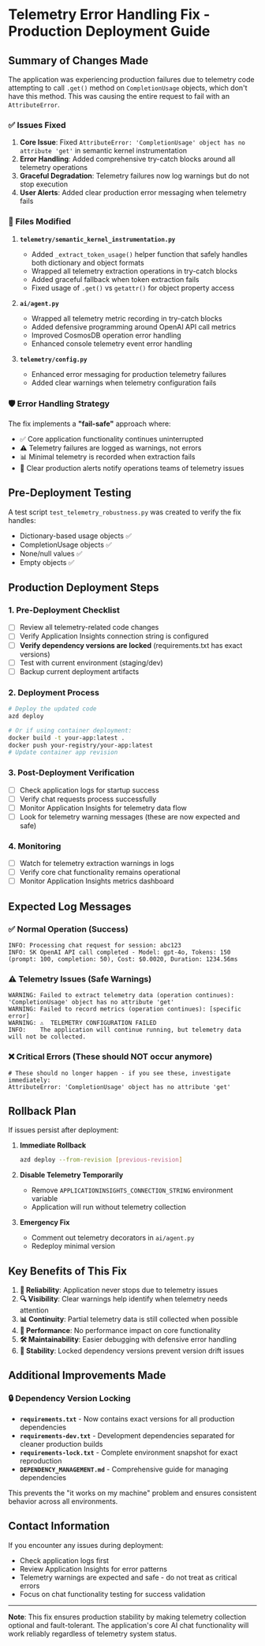 # Telemetry Error Handling Fix - Production Deployment Guide

## Summary of Changes Made

The application was experiencing production failures due to telemetry code attempting to call `.get()` method on `CompletionUsage` objects, which don't have this method. This was causing the entire request to fail with an `AttributeError`.

### ✅ Issues Fixed

1. **Core Issue**: Fixed `AttributeError: 'CompletionUsage' object has no attribute 'get'` in semantic kernel instrumentation
2. **Error Handling**: Added comprehensive try-catch blocks around all telemetry operations
3. **Graceful Degradation**: Telemetry failures now log warnings but do not stop execution
4. **User Alerts**: Added clear production error messaging when telemetry fails

### 🔧 Files Modified

1. **`telemetry/semantic_kernel_instrumentation.py`**
   - Added `_extract_token_usage()` helper function that safely handles both dictionary and object formats
   - Wrapped all telemetry extraction operations in try-catch blocks
   - Added graceful fallback when token extraction fails
   - Fixed usage of `.get()` vs `getattr()` for object property access

2. **`ai/agent.py`**
   - Wrapped all telemetry metric recording in try-catch blocks
   - Added defensive programming around OpenAI API call metrics
   - Improved CosmosDB operation error handling
   - Enhanced console telemetry event error handling

3. **`telemetry/config.py`**
   - Enhanced error messaging for production telemetry failures
   - Added clear warnings when telemetry configuration fails

### 🛡️ Error Handling Strategy

The fix implements a **"fail-safe"** approach where:
- ✅ Core application functionality continues uninterrupted
- ⚠️ Telemetry failures are logged as warnings, not errors
- 📊 Minimal telemetry is recorded when extraction fails
- 🚨 Clear production alerts notify operations teams of telemetry issues

## Pre-Deployment Testing

A test script `test_telemetry_robustness.py` was created to verify the fix handles:
- Dictionary-based usage objects ✅
- CompletionUsage objects ✅
- None/null values ✅
- Empty objects ✅

## Production Deployment Steps

### 1. **Pre-Deployment Checklist**
- [ ] Review all telemetry-related code changes
- [ ] Verify Application Insights connection string is configured
- [ ] **Verify dependency versions are locked** (requirements.txt has exact versions)
- [ ] Test with current environment (staging/dev)
- [ ] Backup current deployment artifacts

### 2. **Deployment Process**
```bash
# Deploy the updated code
azd deploy

# Or if using container deployment:
docker build -t your-app:latest .
docker push your-registry/your-app:latest
# Update container app revision
```

### 3. **Post-Deployment Verification**
- [ ] Check application logs for startup success
- [ ] Verify chat requests process successfully
- [ ] Monitor Application Insights for telemetry data flow
- [ ] Look for telemetry warning messages (these are now expected and safe)

### 4. **Monitoring**
- [ ] Watch for telemetry extraction warnings in logs
- [ ] Verify core chat functionality remains operational
- [ ] Monitor Application Insights metrics dashboard

## Expected Log Messages

### ✅ Normal Operation (Success)
```
INFO: Processing chat request for session: abc123
INFO: SK OpenAI API call completed - Model: gpt-4o, Tokens: 150 (prompt: 100, completion: 50), Cost: $0.0020, Duration: 1234.56ms
```

### ⚠️ Telemetry Issues (Safe Warnings)
```
WARNING: Failed to extract telemetry data (operation continues): 'CompletionUsage' object has no attribute 'get'
WARNING: Failed to record metrics (operation continues): [specific error]
WARNING: ⚠️  TELEMETRY CONFIGURATION FAILED
INFO:    The application will continue running, but telemetry data will not be collected.
```

### ❌ Critical Errors (These should NOT occur anymore)
```
# These should no longer happen - if you see these, investigate immediately:
AttributeError: 'CompletionUsage' object has no attribute 'get'
```

## Rollback Plan

If issues persist after deployment:

1. **Immediate Rollback**
   ```bash
   azd deploy --from-revision [previous-revision]
   ```

2. **Disable Telemetry Temporarily**
   - Remove `APPLICATIONINSIGHTS_CONNECTION_STRING` environment variable
   - Application will run without telemetry collection

3. **Emergency Fix**
   - Comment out telemetry decorators in `ai/agent.py`
   - Redeploy minimal version

## Key Benefits of This Fix

1. **🔄 Reliability**: Application never stops due to telemetry issues
2. **🔍 Visibility**: Clear warnings help identify when telemetry needs attention  
3. **📊 Continuity**: Partial telemetry data is still collected when possible
4. **🚀 Performance**: No performance impact on core functionality
5. **🛠️ Maintainability**: Easier debugging with defensive error handling
6. **📌 Stability**: Locked dependency versions prevent version drift issues

## Additional Improvements Made

### 🔒 **Dependency Version Locking**
- **`requirements.txt`** - Now contains exact versions for all production dependencies
- **`requirements-dev.txt`** - Development dependencies separated for cleaner production builds
- **`requirements-lock.txt`** - Complete environment snapshot for exact reproduction
- **`DEPENDENCY_MANAGEMENT.md`** - Comprehensive guide for managing dependencies

This prevents the "it works on my machine" problem and ensures consistent behavior across all environments.

## Contact Information

If you encounter any issues during deployment:
- Check application logs first
- Review Application Insights for error patterns
- Telemetry warnings are expected and safe - do not treat as critical errors
- Focus on chat functionality testing for success validation

---
**Note**: This fix ensures production stability by making telemetry collection optional and fault-tolerant. The application's core AI chat functionality will work reliably regardless of telemetry system status.
